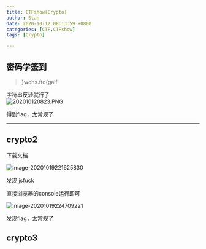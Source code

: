 ```yaml
---
title: CTFshow[Crypto]
author: Stan
date: 2020-10-12 08:13:59 +0800
categories: [CTF,CTFshow]
tags: [Crypto]

---
```

## 密码学签到
> }wohs.ftc{galf

字符串反转就行了    
![202010120823.PNG](https://i.loli.net/2020/10/12/FBMPYtLADd1nKqs.png)

得到flag，太常规了

---
## crypto2

下载文档

![image-20201019221625830](https://i.loli.net/2020/10/19/fRL2WFvcUngYuXN.png)

发现 jsfuck

直接浏览器的console运行即可

![image-20201019224709221](https://i.loli.net/2020/10/19/C2Ql3MUAPO7u84N.png)

发现flag，太常规了

## crypto3

